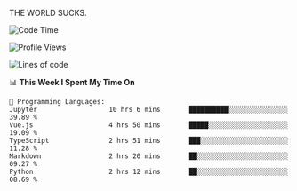 THE WORLD SUCKS.

<!--START_SECTION:waka-->
![Code Time](http://img.shields.io/badge/Code%20Time-1%2C041%20hrs%2017%20mins-blue)

![Profile Views](http://img.shields.io/badge/Profile%20Views-0-blue)

![Lines of code](https://img.shields.io/badge/From%20Hello%20World%20I%27ve%20Written-1.4%20million%20lines%20of%20code-blue)

📊 **This Week I Spent My Time On** 

```text
💬 Programming Languages: 
Jupyter                  10 hrs 6 mins       ██████████░░░░░░░░░░░░░░░   39.89 % 
Vue.js                   4 hrs 50 mins       █████░░░░░░░░░░░░░░░░░░░░   19.09 % 
TypeScript               2 hrs 51 mins       ███░░░░░░░░░░░░░░░░░░░░░░   11.28 % 
Markdown                 2 hrs 20 mins       ██░░░░░░░░░░░░░░░░░░░░░░░   09.27 % 
Python                   2 hrs 12 mins       ██░░░░░░░░░░░░░░░░░░░░░░░   08.69 % 
```


<!--END_SECTION:waka-->
